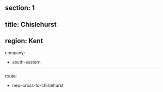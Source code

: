 section: 1
----
title: Chislehurst
----
region: Kent
----
company:
- south-eastern
----
route:
- new-cross-to-chislehurst
